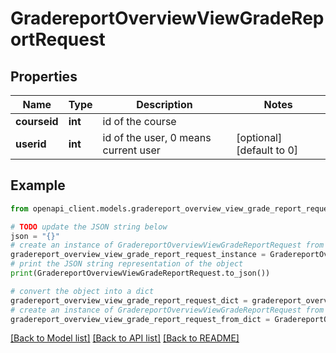 # GradereportOverviewViewGradeReportRequest


## Properties

Name | Type | Description | Notes
------------ | ------------- | ------------- | -------------
**courseid** | **int** | id of the course | 
**userid** | **int** | id of the user, 0 means current user | [optional] [default to 0]

## Example

```python
from openapi_client.models.gradereport_overview_view_grade_report_request import GradereportOverviewViewGradeReportRequest

# TODO update the JSON string below
json = "{}"
# create an instance of GradereportOverviewViewGradeReportRequest from a JSON string
gradereport_overview_view_grade_report_request_instance = GradereportOverviewViewGradeReportRequest.from_json(json)
# print the JSON string representation of the object
print(GradereportOverviewViewGradeReportRequest.to_json())

# convert the object into a dict
gradereport_overview_view_grade_report_request_dict = gradereport_overview_view_grade_report_request_instance.to_dict()
# create an instance of GradereportOverviewViewGradeReportRequest from a dict
gradereport_overview_view_grade_report_request_from_dict = GradereportOverviewViewGradeReportRequest.from_dict(gradereport_overview_view_grade_report_request_dict)
```
[[Back to Model list]](../README.md#documentation-for-models) [[Back to API list]](../README.md#documentation-for-api-endpoints) [[Back to README]](../README.md)


